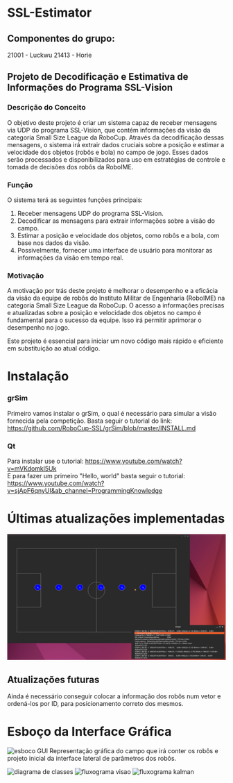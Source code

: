 # SSL-Estimator

## Componentes do grupo:
21001 - Luckwu
21413 - Horie

## Projeto de Decodificação e Estimativa de Informações do Programa SSL-Vision

### Descrição do Conceito
O objetivo deste projeto é criar um sistema capaz de receber mensagens via UDP do programa SSL-Vision, que contém informações da visão da categoria Small Size League da RoboCup. Através da decodificação dessas mensagens, o sistema irá extrair dados cruciais sobre a posição e estimar a velocidade dos objetos (robôs e bola) no campo de jogo. Esses dados serão processados e disponibilizados para uso em estratégias de controle e tomada de decisões dos robôs da RoboIME.

### Função
O sistema terá as seguintes funções principais:
1. Receber mensagens UDP do programa SSL-Vision.
2. Decodificar as mensagens para extrair informações sobre a visão do campo.
3. Estimar a posição e velocidade dos objetos, como robôs e a bola, com base nos dados da visão.
4. Possivelmente, fornecer uma interface de usuário para monitorar as informações da visão em tempo real.

### Motivação
A motivação por trás deste projeto é melhorar o desempenho e a eficácia da visão da equipe de robôs do Instituto Militar de Engenharia (RoboIME) na categoria Small Size League da RoboCup. O acesso a informações precisas e atualizadas sobre a posição e velocidade dos objetos no campo é fundamental para o sucesso da equipe. Isso irá permitir aprimorar o desempenho no jogo.

Este projeto é essencial para iniciar um novo código mais rápido e eficiente em substituição ao atual código.



# Instalação
### grSim
Primeiro vamos instalar o grSim, o qual é necessário para simular a visão fornecida pela competição. Basta seguir o tutorial do link: https://github.com/RoboCup-SSL/grSim/blob/master/INSTALL.md <br />
### Qt
Para instalar use o tutorial: https://www.youtube.com/watch?v=mVKdomkl5Uk <br />
E para fazer um primeiro "Hello, world" basta seguir o tutorial: https://www.youtube.com/watch?v=sjApF6qnyUI&ab_channel=ProgrammingKnowledge <br />

# Últimas atualizações implementadas
![29/11/2023](docs/img/dev2023-11-29.png?raw=true "ultima atualizacao")
## Atualizações futuras
Ainda é necessário conseguir colocar a informação dos robôs num vetor e ordená-los por ID, para posicionamento correto dos mesmos.


# Esboço da Interface Gráfica
![esboco GUI](docs/img/EsboçoDaGUI.png?raw=true "esboco GUI")
Representação gráfica do campo que irá conter os robôs e projeto inicial da interface lateral de parâmetros dos robôs.

![diagrama de classes](docs/img/ssl_project.png?raw=true "diagrama de classes")
![fluxograma visao](docs/img/MultiObjectFilterFlowChart.png?raw=false "fluxograma visao")
![fluxograma kalman](docs/img/kalmanSteps.png?raw=false "fluxograma kalman")

